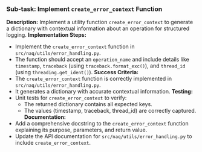 ### Sub-task: Implement `create_error_context` Function
**Description:** Implement a utility function `create_error_context` to generate a dictionary with contextual information about an operation for structured logging.
**Implementation Steps:**
- Implement the `create_error_context` function in `src/naq/utils/error_handling.py`.
- The function should accept an `operation_name` and include details like `timestamp`, `traceback` (using `traceback.format_exc()`), and `thread_id` (using `threading.get_ident()`).
**Success Criteria:**
- The `create_error_context` function is correctly implemented in `src/naq/utils/error_handling.py`.
- It generates a dictionary with accurate contextual information.
**Testing:**
- Unit tests for `create_error_context` to verify:
    - The returned dictionary contains all expected keys.
    - The values (timestamp, traceback, thread_id) are correctly captured.
**Documentation:**
- Add a comprehensive docstring to the `create_error_context` function explaining its purpose, parameters, and return value.
- Update the API documentation for `src/naq/utils/error_handling.py` to include `create_error_context`.